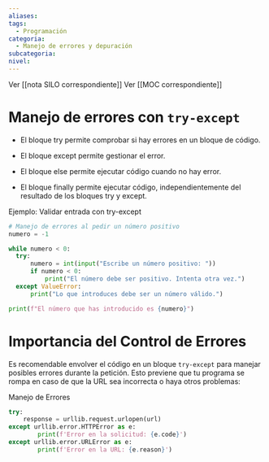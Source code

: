 ```yaml
---
aliases: 
tags:
  - Programación
categoria:
  - Manejo de errores y depuración
subcategoria: 
nivel:
---
```


Ver [[nota SILO correspondiente]]
Ver [[MOC correspondiente]]

# Manejo de errores con `try-except`

- El bloque try permite comprobar si hay errores en un bloque de código.

- El bloque except permite gestionar el error.

- El bloque else permite ejecutar código cuando no hay error.

- El bloque finally permite ejecutar código, independientemente del resultado de los bloques try y except.

Ejemplo: Validar entrada con try-except

```python
# Manejo de errores al pedir un número positivo
numero = -1

while numero < 0:
  try:
      numero = int(input("Escribe un número positivo: "))
      if numero < 0:
          print("El número debe ser positivo. Intenta otra vez.")
  except ValueError:
      print("Lo que introduces debe ser un número válido.")

print(f"El número que has introducido es {numero}")
```


# Importancia del Control de Errores

Es recomendable envolver el código en un bloque `try-except` para manejar posibles errores durante la petición. Esto previene que tu programa se rompa en caso de que la URL sea incorrecta o haya otros problemas:

Manejo de Errores

```python
try:
	response = urllib.request.urlopen(url)
except urllib.error.HTTPError as e:
	    print(f'Error en la solicitud: {e.code}')
except urllib.error.URLError as e:
	    print(f'Error en la URL: {e.reason}')
```


# 

```

```







